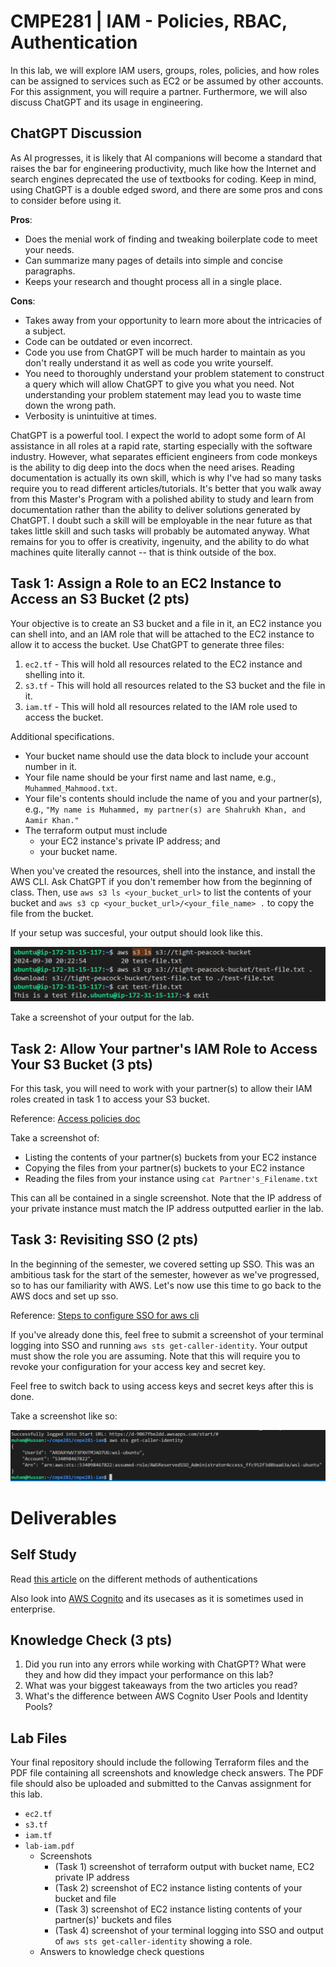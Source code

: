 # CMPE281 | IAM - Policies, RBAC, Authentication
In this lab, we will explore IAM users, groups, roles, policies, and how roles can be assigned to services such as EC2 or be assumed by other accounts. For this assignment, you will require a partner. Furthermore, we will also discuss ChatGPT and its usage in engineering.

## ChatGPT Discussion

As AI progresses, it is likely that AI companions will become a standard that raises the bar for engineering productivity, much like how the Internet and search engines deprecated the use of textbooks for coding. Keep in mind, using ChatGPT is a double edged sword, and there are some pros and cons to consider before using it.

**Pros**:

- Does the menial work of finding and tweaking boilerplate code to meet your needs.
- Can summarize many pages of details into simple and concise paragraphs.
- Keeps your research and thought process all in a single place.

**Cons**:

- Takes away from your opportunity to learn more about the intricacies of a subject.
- Code can be outdated or even incorrect.
- Code you use from ChatGPT will be much harder to maintain as you don't really understand it as well as code you write yourself.
- You need to thoroughly understand your problem statement to construct a query which will allow ChatGPT to give you what you need. Not understanding your problem statement may lead you to waste time down the wrong path.
- Verbosity is unintuitive at times. 

ChatGPT is a powerful tool. I expect the world to adopt some form of AI assistance in all roles at a rapid rate, starting especially with the software industry. However, what separates efficient engineers from code monkeys is the ability to dig deep into the docs when the need arises. Reading documentation is actually its own skill, which is why I've had so many tasks require you to read different articles/tutorials. It's better that you walk away from this Master's Program with a polished ability to study and learn from documentation rather than the ability to deliver solutions generated by ChatGPT. I doubt such a skill will be employable in the near future as that takes little skill and such tasks will probably be automated anyway. What remains for you to offer is creativity, ingenuity, and the ability to do what machines quite literally cannot -- that is think outside of the box.

## Task 1: Assign a Role to an EC2 Instance to Access an S3 Bucket (2 pts)

Your objective is to create an S3 bucket and a file in it, an EC2 instance you can shell into, and an IAM role that will be attached to the EC2 instance to allow it to access the bucket. Use ChatGPT to generate three files:
1. `ec2.tf` - This will hold all resources related to the EC2 instance and shelling into it.
2. `s3.tf` - This will hold all resources related to the S3 bucket and the file in it.
3. `iam.tf` - This will hold all resources related to the IAM role used to access the bucket.


Additional specifications.
- Your bucket name should use the data block to include your account number in it.
- Your file name should be your first name and last name, e.g., `Muhammed_Mahmood.txt`.
- Your file's contents should include the name of you and your partner(s), e.g., `"My name is Muhammed, my partner(s) are Shahrukh Khan, and Aamir Khan."`
- The terraform output must include
  - your EC2 instance's private IP address; and
  - your bucket name.
  
When you've created the resources, shell into the instance, and install the AWS CLI. Ask ChatGPT if you don't remember how from the beginning of class. Then, use `aws s3 ls <your_bucket_url>` to list the contents of your bucket and `aws s3 cp <your_bucket_url>/<your_file_name> .` to copy the file from the bucket.

If your setup was succesful, your output should look like this. 

![alt text](readme-images/image.png)

Take a screenshot of your output for the lab.

## Task 2: Allow Your partner's IAM Role to Access Your S3 Bucket (3 pts)

For this task, you will need to work with your partner(s) to allow their IAM roles created in task 1 to access your S3 bucket.

Reference: [Access policies doc](https://docs.aws.amazon.com/IAM/latest/UserGuide/access_policies-cross-account-resource-access.html)

Take a screenshot of:
- Listing the contents of your partner(s) buckets from your EC2 instance
- Copying the files from your partner(s) buckets to your EC2 instance
- Reading the files from your instance using `cat Partner's_Filename.txt`

This can all be contained in a single screenshot. Note that the IP address of your private instance must match the IP address outputted earlier in the lab.

## Task 3: Revisiting SSO (2 pts)

In the beginning of the semester, we covered setting up SSO. This was an ambitious task for the start of the semester, however as we've progressed, so to has our familiarity with AWS. Let's now use this time to go back to the AWS docs and set up sso. 

Reference: [Steps to configure SSO for aws cli](https://docs.aws.amazon.com/cli/latest/userguide/cli-configure-sso.html#cli-configure-sso-configure)

If you've already done this, feel free to submit a screenshot of your terminal logging into SSO and running `aws sts get-caller-identity`. Your output must show the role you are assuming. Note that this will require you to revoke your configuration for your access key and secret key. 

Feel free to switch back to using access keys and secret keys after this is done.

Take a screenshot like so:

![alt text](readme-images/image-1.png)

# Deliverables

## Self Study

Read [this article](https://leebriggs.co.uk/blog/2022/09/05/authenticating-to-aws-the-right-way) on the different methods of authentications

Also look into [AWS Cognito](https://docs.aws.amazon.com/cognito/latest/developerguide/what-is-amazon-cognito.html) and its usecases as it is sometimes used in enterprise.

## Knowledge Check (3 pts)

1. Did you run into any errors while working with ChatGPT? What were they and how did they impact your performance on this lab?
2. What was your biggest takeaways from the two articles you read?
3. What's the difference between AWS Cognito User Pools and Identity Pools?


## Lab Files

Your final repository should include the following Terraform files and the PDF file containing all screenshots and knowledge check answers. The PDF file should also be uploaded and submitted to the Canvas assignment for this lab.

- `ec2.tf`
- `s3.tf`
- `iam.tf`
- `lab-iam.pdf`
  - Screenshots
    - (Task 1) screenshot of terraform output with bucket name, EC2 private IP address
    - (Task 2) screenshot of EC2 instance listing contents of your bucket and file
    - (Task 3) screenshot of EC2 instance listing contents of your partner(s)' buckets and files
    - (Task 4) screenshot of your terminal logging into SSO and output of `aws sts get-caller-identity` showing a role.
  - Answers to knowledge check questions